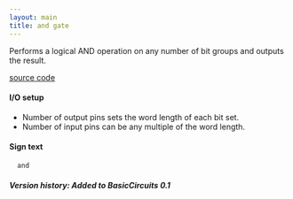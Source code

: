```yaml
---
layout: main
title: and gate
---
```


Performs a logical AND operation on any number of bit groups and outputs the result.

[source code](https://github.com/eisental/BasicCircuits/blob/master/src/main/java/org/tal/basiccircuits/and.java)

#### I/O setup 
* Number of output pins sets the word length of each bit set.  
* Number of input pins can be any multiple of the word length.

#### Sign text
`   and   `

##### Version history: Added to BasicCircuits 0.1


